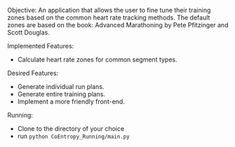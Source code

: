 Objective: An application that allows the user to fine tune their training zones
based on the common heart rate tracking methods. The default zones are based on 
the book: Advanced Marathoning by Pete Pfitzinger and Scott Douglas.

Implemented Features:

- Calculate heart rate zones for common segment types.

Desired Features:

- Generate individual run plans.
- Generate entire training plans.
- Implement a more friendly front-end.

Running:

- Clone to the directory of your choice
- run `python CoEntropy_Running/main.py`
